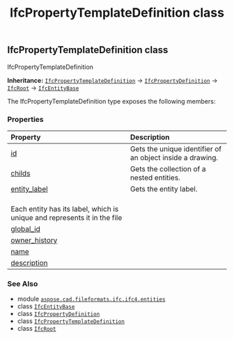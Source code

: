﻿---
title: IfcPropertyTemplateDefinition class
second_title: Aspose.CAD for Python via .NET API References
description: 
type: docs
weight: 4790
url: /python-net/aspose.cad.fileformats.ifc.ifc4.entities/ifcpropertytemplatedefinition/
is_root: false
---

## IfcPropertyTemplateDefinition class

IfcPropertyTemplateDefinition



**Inheritance:** [`IfcPropertyTemplateDefinition`](/cad/python-net/aspose.cad.fileformats.ifc.ifc4.entities/ifcpropertytemplatedefinition) → 
[`IfcPropertyDefinition`](/cad/python-net/aspose.cad.fileformats.ifc.ifc4.entities/ifcpropertydefinition) → 
[`IfcRoot`](/cad/python-net/aspose.cad.fileformats.ifc.ifc4.entities/ifcroot) → 
[`IfcEntityBase`](/cad/python-net/aspose.cad.fileformats.ifc/ifcentitybase)



The IfcPropertyTemplateDefinition type exposes the following members:

### Properties
| Property | Description |
| :- | :- |
| [id](/cad/python-net/aspose.cad.fileformats.ifc.ifc4.entities/ifcpropertytemplatedefinition/id) | Gets the unique identifier of an object inside a drawing. |
| [childs](/cad/python-net/aspose.cad.fileformats.ifc.ifc4.entities/ifcpropertytemplatedefinition/childs) | Gets the collection of a nested entities. |
| [entity_label](/cad/python-net/aspose.cad.fileformats.ifc.ifc4.entities/ifcpropertytemplatedefinition/entity_label) | Gets the entity label.<br/>Each entity has its label, which is unique and represents it in the file |
| [global_id](/cad/python-net/aspose.cad.fileformats.ifc.ifc4.entities/ifcpropertytemplatedefinition/global_id) |  |
| [owner_history](/cad/python-net/aspose.cad.fileformats.ifc.ifc4.entities/ifcpropertytemplatedefinition/owner_history) |  |
| [name](/cad/python-net/aspose.cad.fileformats.ifc.ifc4.entities/ifcpropertytemplatedefinition/name) |  |
| [description](/cad/python-net/aspose.cad.fileformats.ifc.ifc4.entities/ifcpropertytemplatedefinition/description) |  |



### See Also
* module [`aspose.cad.fileformats.ifc.ifc4.entities`](..)
* class [`IfcEntityBase`](/cad/python-net/aspose.cad.fileformats.ifc/ifcentitybase)
* class [`IfcPropertyDefinition`](/cad/python-net/aspose.cad.fileformats.ifc.ifc4.entities/ifcpropertydefinition)
* class [`IfcPropertyTemplateDefinition`](/cad/python-net/aspose.cad.fileformats.ifc.ifc4.entities/ifcpropertytemplatedefinition)
* class [`IfcRoot`](/cad/python-net/aspose.cad.fileformats.ifc.ifc4.entities/ifcroot)
